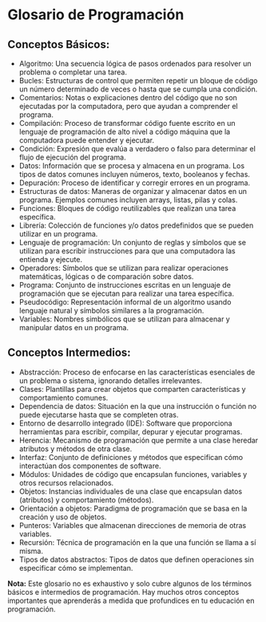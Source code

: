 # Glosario de Programación

## Conceptos Básicos:

* Algoritmo: Una secuencia lógica de pasos ordenados para resolver un problema o completar una tarea.
* Bucles: Estructuras de control que permiten repetir un bloque de código un número determinado de veces o hasta que se cumpla una condición.
* Comentarios: Notas o explicaciones dentro del código que no son ejecutadas por la computadora, pero que ayudan a comprender el programa.
* Compilación: Proceso de transformar código fuente escrito en un lenguaje de programación de alto nivel a código máquina que la computadora puede entender y ejecutar.
* Condición: Expresión que evalúa a verdadero o falso para determinar el flujo de ejecución del programa.
* Datos: Información que se procesa y almacena en un programa. Los tipos de datos comunes incluyen números, texto, booleanos y fechas.
* Depuración: Proceso de identificar y corregir errores en un programa.
* Estructuras de datos: Maneras de organizar y almacenar datos en un programa. Ejemplos comunes incluyen arrays, listas, pilas y colas.
* Funciones: Bloques de código reutilizables que realizan una tarea específica.
* Librería: Colección de funciones y/o datos predefinidos que se pueden utilizar en un programa.
* Lenguaje de programación: Un conjunto de reglas y símbolos que se utilizan para escribir instrucciones para que una computadora las entienda y ejecute.
* Operadores: Símbolos que se utilizan para realizar operaciones matemáticas, lógicas o de comparación sobre datos.
* Programa: Conjunto de instrucciones escritas en un lenguaje de programación que se ejecutan para realizar una tarea específica.
* Pseudocódigo: Representación informal de un algoritmo usando lenguaje natural y símbolos similares a la programación.
* Variables: Nombres simbólicos que se utilizan para almacenar y manipular datos en un programa.

## Conceptos Intermedios:

* Abstracción: Proceso de enfocarse en las características esenciales de un problema o sistema, ignorando detalles irrelevantes.
* Clases: Plantillas para crear objetos que comparten características y comportamiento comunes.
* Dependencia de datos: Situación en la que una instrucción o función no puede ejecutarse hasta que se completen otras.
* Entorno de desarrollo integrado (IDE): Software que proporciona herramientas para escribir, compilar, depurar y ejecutar programas.
* Herencia: Mecanismo de programación que permite a una clase heredar atributos y métodos de otra clase.
* Interfaz: Conjunto de definiciones y métodos que especifican cómo interactúan dos componentes de software.
* Módulos: Unidades de código que encapsulan funciones, variables y otros recursos relacionados.
* Objetos: Instancias individuales de una clase que encapsulan datos (atributos) y comportamiento (métodos).
* Orientación a objetos: Paradigma de programación que se basa en la creación y uso de objetos.
* Punteros: Variables que almacenan direcciones de memoria de otras variables.
* Recursión: Técnica de programación en la que una función se llama a sí misma.
* Tipos de datos abstractos: Tipos de datos que definen operaciones sin especificar cómo se implementan.

**Nota:** Este glosario no es exhaustivo y solo cubre algunos de los términos básicos e intermedios de programación. Hay muchos otros conceptos importantes que aprenderás a medida que profundices en tu educación en programación.